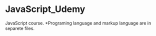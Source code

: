 # JavaScript_Udemy
JavaScript course.
*Programing language and markup language are in separete files.
